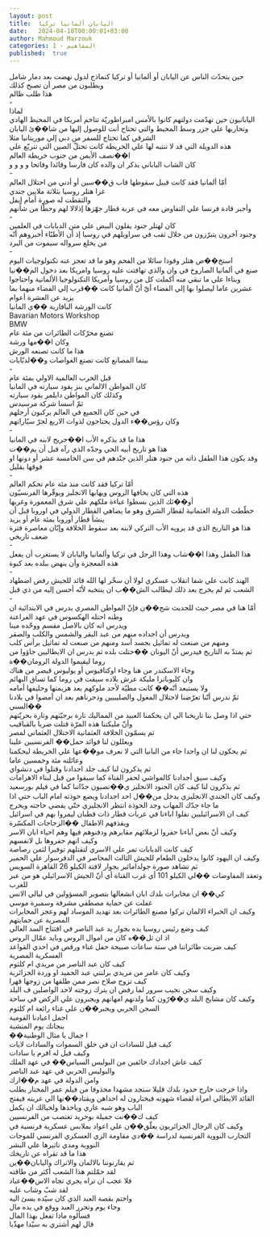 ```yaml
---
layout: post
title:  اليابان ألمانيا تركيا
date:   2024-04-10T00:00:01+03:00
author: Mahmoud Marzouk
categories: 1 - المفاهيم
published:  true
---
```

حين يتحدّث الناس عن اليابان أو ألمانيا أو تركيا كنماذج لدول نهضت بعد
دمار شامل\
ويطلبون من مصر أن تصبح كذلك\
هذا طلب ظالم\
-\
لماذا\
اليابانيون حين تهدّمت دولتهم كانوا بالأمس امبراطوريّة تتاخم أمريكا في
المحيط الهادي وتحاربها علي جزر وسط المحيط والتي تحتاج أنت للوصول إليها
من شا��ئ اليابان الشرقي كما تحتاج للسفر من دبي إلي موريتانيا
مثلا\
هذه الدويلة التي قد لا تنتبه لها علي الخريطة كانت تحتلّ الصين التي تتربّع
علي ا��نصف الأيمن من جنوب خريطة العالم\
كان الشاب الياباني يذكر ان والده كان فارسا وقائدا وفاتحا و و و
و\
-\
أمّا ألمانيا فقد كانت قبيل سقوطها قاب ق��سين أو أدني من احتلال
العالم\
غزا هتلر روسيا بثلاثة ملايين جندي\
والتقطت له صورة أمام إيفل\
وأجبر قادة فرنسا علي التفاوض معه في عربة قطار جهّزها إذلالا لهم وحطّا من
شأنهم\
-\
كان لهتلر جنود يقلون البيض علي متن الدبابات في العلمين\
وجنود آخرون يتبرّزون من خلال ثقب في سراويلهم في روسيا إذ أن الأطبّاء
أخبروهم أنّه من يخلع سرواله سيموت من البرد\
-\
استخ��ص هتلر وقودا سائلا من الفحم وهو ما قد تعجز عنه تكنولوجيات
اليوم\
صنع في ألمانيا الصاروخ في وان والذي تهافتت عليه روسيا وامريكا بعد دخول
الم��نيا وبناءا علي ما تبقي منه أكملت كل من روسيا وأمريكا التكنولوجيا
الألمانية واحتاجوا عشرين عاما ليصلوا بها إلي الفضاء أيّ أنّ ألمانيا كانت
��قرب إلي الفضاء منهما بما يزيد عن العشرة أعوام\
كانت الورشة البافارية ��ي المانيا\
Bavarian Motors Workshop\
BMW\
تصنع محرّكات الطائرات من مئة عام\
وكان ا��مها ورشة\
هذا ما كانت تصنعه الورش\
بينما المصانع كانت تصنع الغواصات و��لدبّابات\
-\
قبل الحرب العالمية الاولي بمئة عام\
كان المواطن الالماني بنز يقود سيارته في المانيا\
وكذلك كان المواطن دايلمر يقود سيارته\
ثمّ اسسا شركة مرسيدس\
في حين كان الجميع في العالم يركبون أرجلهم\
وكان رؤس��ء الدول يحتاجون لذوات الاربع لجرّ سيّاراتهم\
-\
هذا ما قد يذكره الأب ا��جريح لابنه في المانيا\
هذا هو تاريخ أبيه الحي وجدّه الذي رآه قبل أن يم��ت\
وقد يكون هذا الطفل ذاته من جنود هتلر الذين جنّدهم في سن الخامسة عشر أو
دونها او فوقها بقليل\
-\
أمّا تركيا فقد كانت منذ مئة عام تحكم العالم\
هذه التي كان يخافها الروس ويهابها الانجليز ويوقّرها
الفرنسيّون\
أو��ئك الذين بسطوا عباءة ملكهم علي شرق المعمورة وغربها\
خطّطت الدولة العثمانية لقطار الشرق وهو ما يضاهي القطار الدولي في اوروبا
قبل أن ينشأ قطار أوروبا بمئة عام أو يزيد\
هذا هو التاريخ الذي قد يرويه الأب التركي لابنه بعد سقوط الخلافة وإبّان
معاصرة فترة ضعف تاريخي\
-\
هذا الطفل وهذا ا��شاب وهذا الرجل في تركيا وألمانيا واليابان لا يستغرب أن
يفعل هذه المعجزة وأن ينهض ببلده بعد كبوة\
-\
الهند كانت علي شفا انقلاب عسكري لولا أن سخّر لها الله قائد للجيش رفض
اضطهاد الشعب ثم لم يخرج بعد ذلك ليطالب الش��ب ان ينتخبه لأنّه أحسن إليه من
ذي قبل\
-\
أمّا هنا في مصر حيث للحديث شج��ن فإنّ المواطن المصري يدرس في الابتدائية ان
وطنه احتله الهكسوس في عهد الفراعنة\
ويدرس انه كان بالاصل مقسم ووحّده مينا\
ويدرس أن اجداده منهم من عبد البقر والشمس والكلب والصقر\
ومنهم من صنعت له تماثيل بجسد أسد ومنهم من صنعت له تماثيل برأس
كلب\
ثم يمتدّ به التاريخ فيدرس أنّ اليونان ��حتلت بلده ثم يدرس ان الايطاليين
جاؤوا من روما ليقيموا الدولة الرومان��ة\
وجاء الاسكندر من هنا وجاء اوكتافيوس أو يوليوس قيصر من هناك\
وان كليوباترا مليكة عرش بلاده سيقت في روما كما تساق
البهائم\
ولا يستبعد أنّه�� كانت مطيّة لأحد ملوكهم بعد هزيمتها وحليفها
أمامه\
ثمّ ندرس أنّنا تعرّضنا لاحتلال المغول والصليبيين ودحرناهم بعد ان أمضوا في
بلادنا السني��\
حتي اذا وصل بنا تاريخنا الي ان يحكمنا العبيد من المماليك تارة برجيّتهم
وتارة بحريّتهم\
وأنّ مليكتنا هذه المرّة قتلت ضربا بالقباقيب\
ثم يسمّون الخلافة العثمانية الاحتلال العثماني لمصر\
ويعللون لنا فوائد حمل�� الفرنسيين علينا\
ثم يحكون لنا ان واحدا جاء من البانيا التي لا نعرف مو��عها علي الخريطة
ليحكمنا وعائلته مئة وخمسين عاما\
ثم يذكرون لنا كيف جلد اجدادنا وقتلوا في دنشواي\
وكيف سيق أجدادنا كالمواشي لحفر القناة كما سيقوا من قبل لبناء
الاهرامات\
ثم يذكرون لنا كيف كان الجنود الانجليز ي��تصبون جدّاتنا كما في فيلم
بورسعيد\
وكيف كان الجندي الانجليزي يدخل من��ل احد اجدادنا ويضع خوذته امام الباب
حتي اذا ما جاء جدّك المهاب وجد الخوذة انتظر الانجليزي حتّي يقضي حاجته
ويخرج\
كيف ان الاسرائيليين نقلوا اباءنا في عربات قطار ذات قطبان ليمروا بهم في
اسرائيل ويقذفهم الاطفال ��الزجاجات المكسّرة\
وكيف أنّ بعض آباءنا حفروا لزملائهم مقابرهم ودفنوهم فيها وهم احياء ابان
الاسر\
وكيف انهم حفروها بل لانفسهم\
كيف كانت الدبابات تمر علي الاسري لتقتلهم توفيرا لثمن رصاصة\
وكيف ان اليهود كانوا يدخلون الطعام للجيش الثالث المحاصر في الدفرسوار
علي الحمير\
ثم تشاهد صورة جولدامائير بجوار لافتة الكيلو 26 القاهرة
السويس\
وتعقد المفاوضات ��لي الكيلو 101 أي غرب القناة أي أنّ الجيش الاسرائيلي هو
من عبر للغرب\
كي�� ان مخابرات بلدك ابان انشغالها بتصوير المسؤولين في ليالي
الانس\
غفلت عن حماية مصطفي مشرفة وسميرة موسي\
وكيف ان الخبراء الالمان تركوا مصنع الطائرات بعد تهديد الموساد لهم وعجز
المخابرات المصرية عن حمايتهم\
كيف وضع رئيس روسيا يده بجوار يد عبد الناصر في افتتاح السد
العالي\
اذ ان ثل��ه كان من اموال الروس وبايد عمّال الروس\
كيف ضربت طائراتنا في ستة ساعات صبيحة حفل غناء ورقص في احدي القواعد
العسكرية المصرية\
كيف كان عبد الناصر من مريدي ام كلثوم\
وكيف كان عامر من مريدي برلنتي عبد الحميد او وردة الجزائرية\
كيف تزوج صلاح نصر ممن طلقها من زوجها قهرا\
وكيف سجن نجيب سرور لما رفض ان يترك زوجته لاحد الواصلين ف
البلد\
وكيف كان مشايخ البلد ي��رّون كما ولدتهم امهاتهم ويجبرون علي الركض في ساحة
السجن الحربي ويجبر��ن علي غناء رائعة ام كلثوم\
اجمل اعيادنا القومية\
بنجاتك يوم المنشية\
��ا جمال يا مثال الوطنية\
كيف قيل للسادات ان في خلق السموات والسادات لايات\
وكيف قيل له افرم يا سادات\
كيف عاش اجدادك خائفين من البوليس السياس�� في عهد الملك\
والبوليس الحربي في عهد عبد الناصر\
وامن الدولة في عهد م��ارك\
واذا خرجت خارج حدود بلدك قليلا ستجد مشهدا محذوفا من فيلم عمر المختار
يطلب القائد الايطالي امراة لقضاء شهوته فيختارون له احداهن ويقتاد��نها الي
عربته فيفتح الباب وهو شبه عاري وياخذها ولخيالك ان يكمل\
كيف ك��نت جميلة بوحريد تغتصب من الفرنسيين\
وكيف كان الرجال الجزائريون يعلّق��ن علي اعواد بملابس عسكرية فرنسية في
التجارب النووية الفرنسية لدراسة ��دي مقاومة الزي العسكري الفرنسي للموجات
النووية ومدي تاثيرها علي البشر\
هذا ما قد تقراه عن تاريخك\
ثم يقارنوننا بالالمان والاتراك واليابان��ين\
لقد حمّلتم هذا الشعب أكثر من طاقته\
فلا عجب ان تراه يجري تجاه الاس��عباد\
لقد شبّ وشاب عليه\
واختم بقصة العبد الذي كان سيّده يسئ اليه\
وجاء يوم وتحرر العبد ووقع في يده مال\
فسألوه ماذا تفعل بهذا المال\
قال لهم أشتري به سيّدا مهذّبا
